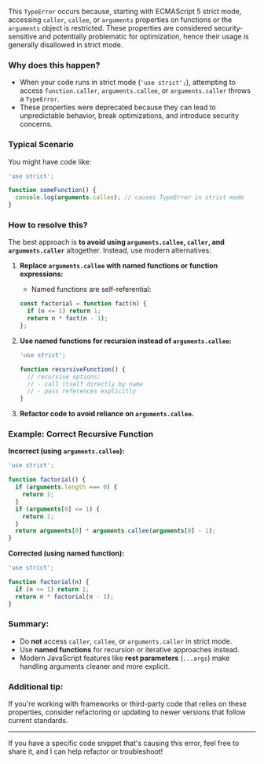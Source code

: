 This `TypeError` occurs because, starting with ECMAScript 5 strict mode, accessing `caller`, `callee`, or `arguments` properties on functions or the `arguments` object is restricted. These properties are considered security-sensitive and potentially problematic for optimization, hence their usage is generally disallowed in strict mode.

### Why does this happen?
- When your code runs in strict mode (`'use strict';`), attempting to access `function.caller`, `arguments.callee`, or `arguments.caller` throws a `TypeError`.
- These properties were deprecated because they can lead to unpredictable behavior, break optimizations, and introduce security concerns.

### Typical Scenario
You might have code like:
```js
'use strict';

function someFunction() {
  console.log(arguments.callee); // causes TypeError in strict mode
}
```

### How to resolve this?
The best approach is **to avoid using `arguments.callee`, `caller`, and `arguments.caller`** altogether. Instead, use modern alternatives:

1. **Replace `arguments.callee` with named functions or function expressions:**
   
   - Named functions are self-referential:
   ```js
   const factorial = function fact(n) {
     if (n <= 1) return 1;
     return n * fact(n - 1);
   };
   ```

2. **Use named functions for recursion instead of `arguments.callee`:**
   
   ```js
   'use strict';

   function recursiveFunction() {
     // recursive options:
     // - call itself directly by name
     // - pass references explicitly
   }
   ```

3. **Refactor code to avoid reliance on `arguments.callee`.**

### Example: Correct Recursive Function
**Incorrect (using `arguments.callee`):**
```js
'use strict';

function factorial() {
  if (arguments.length === 0) {
    return 1;
  }
  if (arguments[0] <= 1) {
    return 1;
  }
  return arguments[0] * arguments.callee(arguments[0] - 1);
}
```

**Corrected (using named function):**
```js
'use strict';

function factorial(n) {
  if (n <= 1) return 1;
  return n * factorial(n - 1);
}
```

### Summary:
- Do **not** access `caller`, `callee`, or `arguments.caller` in strict mode.
- Use **named functions** for recursion or iterative approaches instead.
- Modern JavaScript features like **rest parameters** (`...args`) make handling arguments cleaner and more explicit.

### Additional tip:
If you're working with frameworks or third-party code that relies on these properties, consider refactoring or updating to newer versions that follow current standards.

---

If you have a specific code snippet that's causing this error, feel free to share it, and I can help refactor or troubleshoot!